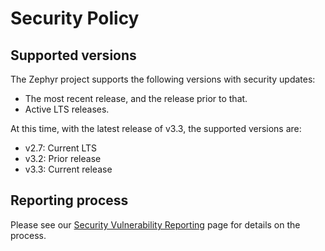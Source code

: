 # Security Policy

## Supported versions

The Zephyr project supports the following versions with security
updates:

  - The most recent release, and the release prior to that.
  - Active LTS releases.

At this time, with the latest release of v3.3, the supported
versions are:

  - v2.7: Current LTS
  - v3.2: Prior release
  - v3.3: Current release

## Reporting process

Please see our [Security Vulnerability
Reporting](https://docs.zephyrproject.org/latest/security/reporting.html)
page for details on the process.
